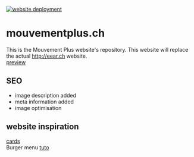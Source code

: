[![website deployment](https://github.com/hsmnn/mouvementplus.ch/actions/workflows/deploy.yml/badge.svg)](https://github.com/hsmnn/mouvementplus.ch/actions/workflows/deploy.yml)

# mouvementplus.ch
This is the Mouvement Plus website's repository. This website will replace the actual http://eear.ch website.  
[preview](https://hsmnn.github.io/mouvementplus.ch/)

## SEO
- image description added
- meta information added
- image optimisation

## website inspiration
[cards](https://codepen.io/Gelsot/pen/xpGYyd)  
Burger menu [tuto](https://medium.com/@anonymousgoose0/how-to-create-a-responsive-burger-menu-step-by-step-1afb353a0af1)

